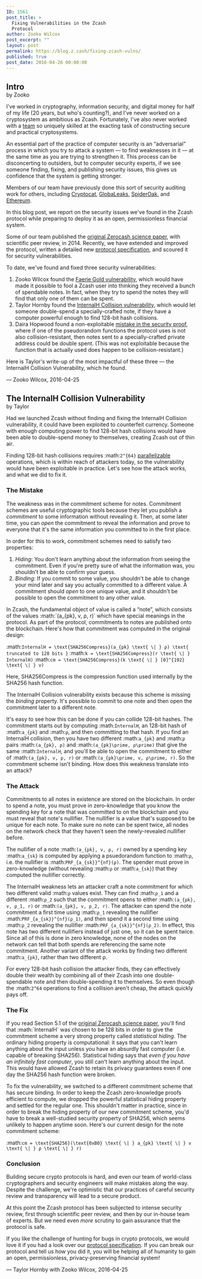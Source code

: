 ```yaml
---
ID: 1561
post_title: >
  Fixing Vulnerabilities in the Zcash
  Protocol
author: Zooko Wilcox
post_excerpt: ""
layout: post
permalink: https://blog.z.cash/fixing-zcash-vulns/
published: true
post_date: 2016-04-26 00:00:00
---
```

<h2 style="margin-bottom:0;">Intro</h2>
by Zooko

I've worked in cryptography, information security, and digital money for half of my life (20 years, but who's counting?), and I've never worked on a cryptosystem as ambitious as Zcash. Fortunately, I've also never worked with a <a class="reference external" href="https://z.cash/team.html">team</a> so uniquely skilled at the exacting task of constructing secure and practical cryptosystems.

An essential part of the practice of computer security is an “adversarial” process in which you try to attack a system — to find weaknesses in it — at the same time as you are trying to strengthen it. This process can be disconcerting to outsiders, but to computer security experts, if we see someone finding, fixing, and publishing security issues, this gives us confidence that the system is getting stronger.

Members of our team have previously done this sort of security auditing work for others, including <a class="reference external" href="https://leastauthority.com/blog/least_authority_performs_security_audit_for_cryptocat.html">Cryptocat</a>, <a class="reference external" href="https://leastauthority.com/blog/least_authority_performs_security_audit_for_globaleaks.html">GlobaLeaks</a>, <a class="reference external" href="https://leastauthority.com/blog/least_authority_performs_security_audit_for_spideroak.html">SpiderOak</a>, and <a class="reference external" href="https://leastauthority.com/blog/least_authority_performs_incentive_analysis_for_ethereum.html">Ethereum</a>.

In this blog post, we report on the security issues we've found in the Zcash protocol while preparing to deploy it as an open, permissionless financial system.

Some of our team published the <a class="reference external" href="http://zerocash-project.org/media/pdf/zerocash-extended-20140518.pdf">original Zerocash science paper</a>, with scientific peer review, in 2014. Recently, we have extended and improved the protocol, written a detailed new <a class="reference external" href="https://github.com/zcash/zips/raw/master/protocol/protocol.pdf">protocol specification</a>, and scoured it for security vulnerabilities.

To date, we've found and fixed three security vulnerabilities:
<ol class="arabic simple">
 	<li>Zooko Wilcox found the <a class="reference external" href="https://github.com/zcash/zcash/issues/98">Faerie Gold vulnerability</a>, which would have made it possible to fool a Zcash user into thinking they received a bunch of spendable notes. In fact, when they try to spend the notes they will find that only one of them can be spent.</li>
 	<li>Taylor Hornby found the <a class="reference external" href="https://github.com/zcash/zcash/issues/738">InternalH Collision vulnerability</a>, which would let someone double-spend a specially-crafted note, if they have a computer powerful enough to find 128-bit hash collisions.</li>
 	<li>Daira Hopwood found a non-exploitable <a class="reference external" href="https://github.com/zcash/zcash/issues/836">mistake in the security proof</a>, where if one of the pseudorandom functions the protocol uses is not also collision-resistant, then notes sent to a specially-crafted private address could be double spent. (This was not exploitable because the function that is actually used does happen to be collision-resistant.)</li>
</ol>
Here is Taylor's write-up of the most impactful of these three — the InternalH Collision Vulnerability, which he found.

— Zooko Wilcox, 2016-04-25

<h2 style="margin-bottom:0;">The InternalH Collision Vulnerability</h2>
by Taylor

Had we launched Zcash without finding and fixing the InternalH Collision vulnerability, it could have been exploited to counterfeit currency. Someone with enough computing power to find 128-bit hash collisions would have been able to double-spend money to themselves, creating Zcash out of thin air.

Finding 128-bit hash collisions requires :math:`2^{64}` <a href="http://people.scs.carleton.ca/~paulv/papers/JoC97.pdf">parallelizable</a> operations, which is within reach of attackers today, so the vulnerability would have been exploitable in practice. Let's see how the attack works, and what we did to fix it.
<h3>The Mistake</h3>
The weakness was in the commitment scheme for notes. Commitment schemes are useful cryptographic tools because they let you publish a <em>commitment</em> to some information without revealing it. Then, at some later time, you can <em>open</em> the commitment to reveal the information and prove to everyone that it's the same information you committed to in the first place.

In order for this to work, commitment schemes need to satisfy two properties:
<ol class="arabic simple">
 	<li><em>Hiding</em>: You don't learn anything about the information from seeing the commitment. Even if you're pretty sure of what the information was, you shouldn't be able to confirm your guess.</li>
 	<li><em>Binding</em>: If you commit to some value, you shouldn't be able to change your mind later and say you actually committed to a different value. A commitment should <em>open</em> to one unique value, and it shouldn't be possible to open the commitment to any other value.</li>
</ol>
In Zcash, the fundamental object of value is called a “note”, which consists of the values :math:`(a_{pk}, v, ρ, r)` which have special meanings in the protocol. As part of the protocol, commitments to notes are published onto the blockchain. Here's how that commitment was computed in the original design:

:math:`InternalH = \text{SHA256Compress}(a_{pk} \text{ \| } ρ) \text{ truncated to 128 bits }`
:math:`k = \text{SHA256Compress}(r \text{ \| } InternalH)`
:math:`cm = \text{SHA256Compress}(k \text{ \| } [0]^{192} \text{ \| } v)`

Here, SHA256Compress is the compression function used internally by the SHA256 hash function.

The InternalH Collision vulnerability exists because this scheme is missing the <em>binding</em> property. It's possible to commit to one note and then open the commitment later to a different note.

It's easy to see how this can be done if you can collide 128-bit hashes. The commitment starts out by computing :math:`InternalH`, an 128-bit hash of :math:`a_{pk}` and :math:`ρ`, and then committing to that hash. If you find an
InternalH collision, then you have two different :math:`a_{pk}` and :math:`ρ` pairs :math:`(a_{pk}, ρ)` and :math:`(a_{pk}\prime, ρ\prime)` that give the same :math:`InternalH`, and you'll be able to open the commitment to either of :math:`(a_{pk}, v, ρ, r)` or :math:`(a_{pk}\prime, v, ρ\prime, r)`. So the commitment scheme isn't binding. How does this weakness translate into an attack?
<h3>The Attack</h3>
Commitments to all notes in existence are stored on the blockchain. In order to spend a note, you must prove in zero-knowledge that you know the spending key for a note that was committed to on the blockchain and you must reveal that note's nullifier. The nullifier is a value that's supposed to be unique for each note. To make sure no note can be spent twice, all nodes on the network check that they haven't seen the newly-revealed nullifier before.

The nullifier of a note :math:`(a_{pk}, v, ρ, r)` owned by a spending key :math:`a_{sk}` is computed by applying a psuedorandom function to :math:`ρ`, i.e. the nullifier is :math:`PRF_{a_{sk}}^{nf}(ρ)`. The spender must prove in zero-knowledge (without revealing :math:`ρ` or :math:`a_{sk}`) that they computed the nullifier correctly.

The InternalH weakness lets an attacker craft a note commitment for which two different valid :math:`ρ` values exist. They can find :math:`ρ_1` and a different :math:`ρ_2` such that the commitment opens to either :math:`(a_{pk}, v, ρ_1, r)` or :math:`(a_{pk}, v, ρ_2, r)`. The attacker can spend the note commitment a first time using :math:`ρ_1` revealing the nullifier :math:`PRF_{a_{sk}}^{nf}(ρ_1)`, and then spend it a second time using :math:`ρ_2` revealing the nullifier :math:`PRF_{a_{sk}}^{nf}(ρ_2)`. In effect, this note has two different nullifiers instead of just one, so it can be spent twice. Since all of this is done in zero knowledge, none of the nodes on the network can tell that both spends are referencing the same note commitment. Another variant of the attack works by finding two different :math:`a_{pk}`, rather than two different ρ.

For every 128-bit hash collision the attacker finds, they can effectively double their wealth by combining all of their Zcash into one double-spendable note and then double-spending it to themselves. So even though the :math:`2^64` operations to find a collision aren't cheap, the attack quickly pays off.
<h3>The Fix</h3>
If you read Section 5.1 of the <a class="reference external" href="http://zerocash-project.org/media/pdf/zerocash-extended-20140518.pdf">original Zerocash science paper</a>, you'll find that :math:`InternalH` was chosen to be 128 bits in order to give the commitment scheme a very strong property called <em>statistical hiding</em>. The ordinary hiding property is computational: it says that you can't learn anything about the input unless you have an absurdly fast computer (i.e. capable of breaking SHA256). Statistical hiding says that <em>even if you have an infinitely fast computer</em>, you still can't learn anything about the input. This would have allowed Zcash to retain its privacy guarantees even if one day the SHA256 hash function were broken.

To fix the vulnerability, we switched to a different commitment scheme that has secure binding. In order to keep the Zcash zero-knowledge proofs efficient to compute, we dropped the powerful statistical hiding property and settled for the regular one. This shouldn't matter in practice, since in order to break the hiding property of our new commitment scheme, you'd have to break a well-studied security property of SHA256, which seems unlikely to happen anytime soon. Here's our current design for the note commitment scheme:

:math:`cm = \text{SHA256}(\text{0xB0} \text{ \| } a_{pk} \text{ \| } v \text{ \| } ρ \text{ \| } r)`

<h3>Conclusion</h3>
Building secure crypto protocols is hard, and even our team of world-class cryptographers and security engineers will make mistakes along the way. Despite the challenge, we're optimistic that our practices of careful security review and transparency will lead to a secure product.

At this point the Zcash protocol has been subjected to intense security review, first through scientific peer review, and then by our in-house team of experts. But we need even <em>more</em> scrutiny to gain assurance that the protocol is safe.

If you like the challenge of hunting for bugs in crypto protocols, we would love it if you had a look over our <a class="reference external" href="https://github.com/zcash/zips/raw/master/protocol/protocol.pdf">protocol specification</a>. If you can break our protocol and tell us how you did it, you will be helping all of humanity to gain an open, permissionless, privacy-preserving financial system!

— Taylor Hornby with Zooko Wilcox, 2016-04-25